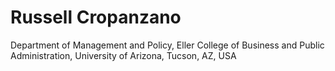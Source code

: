 # Russell Cropanzano

Department of Management and Policy, Eller College of Business and Public Administration, University of Arizona, Tucson, AZ, USA